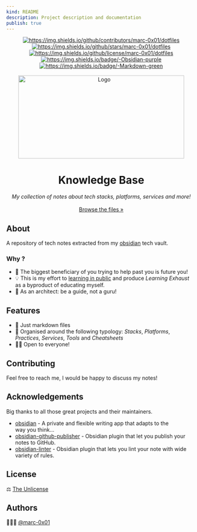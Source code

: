 ```yaml
---
kind: README
description: Project description and documentation
publish: true
---
```



<div style="text-align: center"  align="center">
  <!-- Repository statistics-->
  <a href="https://github.com/marc-0x01/dotfiles/graphs/contributors"><img src="https://img.shields.io/github/contributors/marc-0x01/dotfiles.png?style=for-the-badge" alt="https://img.shields.io/github/contributors/marc-0x01/dotfiles"></a>
  <a href="https://github.com/marc-0x01/dotfiles/stargazers"><img src="https://img.shields.io/github/stars/marc-0x01/dotfiles.svg?style=for-the-badge" alt="https://img.shields.io/github/stars/marc-0x01/dotfiles"></a>
  <a href="https://github.com/marc-0x01/dotfiles/blob/master/LICENSE.txt"><img src="https://img.shields.io/github/license/marc-0x01/dotfiles.svg?style=for-the-badge" alt="https://img.shields.io/github/license/marc-0x01/dotfiles"></a>
  <!-- Main Technologies -->
  <a href="http://www.obsidian.md"><img src="https://img.shields.io/badge/-Obsidian-purple.svg?style=for-the-badge&logo=obsidian" alt="https://img.shields.io/badge/-Obsidian-purple"></a>
  <a href="https://www.markdownguide.org/"><img src="https://img.shields.io/badge/-Markdown-green.svg?style=for-the-badge&logo=markdown" alt="https://img.shields.io/badge/-Markdown-green"></a>
</div>
<br>

<div style="text-align: center"  align="center">
	<a href="https://github.com/marc-0x01/knowledge-base">
	    <img src="https://i.imgur.com/XZhTk1hl.png" alt="Logo" width="440" height="220">
	</a>
	<h1>Knowledge Base</h1>
	<p style="text-align: center"  align="center">
		<i>My collection of notes about tech stacks, 
		platforms, services and more!</i>
		<br><br>
		<a href="./Index.md">Browse the files »</a>
		<br>
	</p>
</div>

## About

A repository of tech notes extracted from my [obsidian](https://obsidian.md/) tech vault. 

### Why ?

* 🔮 The biggest beneficiary of you trying to help past you is future you!
* 💡 This is my effort to [learning in public](https://www.swyx.io/learn-in-public) and produce *Learning Exhaust* as a byproduct of educating myself.
* 🦮 As an architect: be a guide, not a guru! 

## Features

- 📓 Just markdown files
- 🧱 Organised around the following typology: _Stacks_, _Platforms_, _Practices_, _Services_, _Tools_ and _Cheatsheets_
- 🧑‍🏫 Open to everyone!

## Contributing

Feel free to reach me, I would be happy to discuss my notes!

## Acknowledgements

Big thanks to all those great projects and their maintainers.

- [obsidian](https://obsidian.md/) - A private and flexible writing app that adapts to the way you think...
- [obsidian-github-publisher](https://github.com/ObsidianPublisher/obsidian-github-publisher) - Obsidian plugin that let you publish your notes to GitHub.
- [obsidian-linter](https://github.com/platers/obsidian-linter) - Obsidian plugin that lets you lint your note with wide variety of rules.
## License

⚖️ [The Unlicense](./LICENSE)

## Authors

👨🏻‍💻 [@marc-0x01](https://github.com/marc-0x01)
